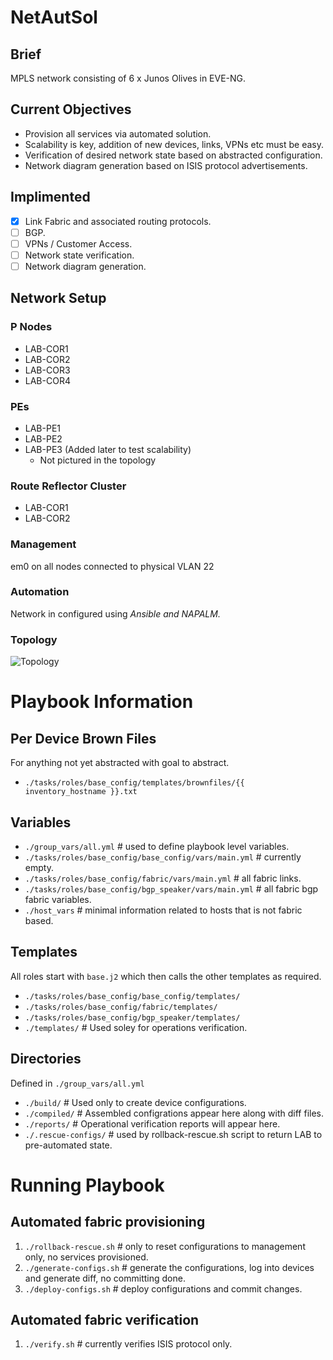 # NetAutSol
## Brief
MPLS network consisting of 6 x Junos Olives in EVE-NG.

## Current Objectives
* Provision all services via automated solution.
* Scalability is key, addition of new devices, links, VPNs etc must be easy.
* Verification of desired network state based on abstracted configuration.
* Network diagram generation based on ISIS protocol advertisements.

## Implimented
- [x] Link Fabric and associated routing protocols.
- [ ] BGP.
- [ ] VPNs / Customer Access.
- [ ] Network state verification.
- [ ] Network diagram generation.

## Network Setup
### P Nodes
* LAB-COR1
* LAB-COR2
* LAB-COR3
* LAB-COR4

### PEs
* LAB-PE1
* LAB-PE2
* LAB-PE3 (Added later to test scalability)
  * Not pictured in the topology

### Route Reflector Cluster
* LAB-COR1
* LAB-COR2

### Management
em0 on all nodes connected to physical VLAN 22

### Automation
Network in configured using *Ansible and NAPALM.*

### Topology
![Topology](https://i.imgur.com/fTlCm8y.png)

# Playbook Information
## Per Device Brown Files
For anything not yet abstracted with goal to abstract.
* `./tasks/roles/base_config/templates/brownfiles/{{ inventory_hostname }}.txt`

## Variables
* `./group_vars/all.yml`                                 # used to define playbook level variables.
* `./tasks/roles/base_config/base_config/vars/main.yml`  # currently empty.
* `./tasks/roles/base_config/fabric/vars/main.yml`       # all fabric links.
* `./tasks/roles/base_config/bgp_speaker/vars/main.yml`  # all fabric bgp fabric variables.
* `./host_vars`                                          # minimal information related to hosts that is not fabric based.

## Templates
All roles start with `base.j2` which then calls the other templates as required.
* `./tasks/roles/base_config/base_config/templates/`
* `./tasks/roles/base_config/fabric/templates/`
* `./tasks/roles/base_config/bgp_speaker/templates/`
* `./templates/`                                          # Used soley for operations verification.

## Directories
Defined in `./group_vars/all.yml`
* `./build/`           # Used only to create device configurations.
* `./compiled/`        # Assembled configrations appear here along with diff files.
* `./reports/`         # Operational verification reports will appear here.
* `./.rescue-configs/` # used by rollback-rescue.sh script to return LAB to pre-automated state.

# Running Playbook
## Automated fabric provisioning
1. `./rollback-rescue.sh`   # only to reset configurations to management only, no services provisioned.
2. `./generate-configs.sh`  # generate the configurations, log into devices and generate diff, no committing done.
3. `./deploy-configs.sh`    # deploy configurations and commit changes.

## Automated fabric verification
1. `./verify.sh`            # currently verifies ISIS protocol only.
